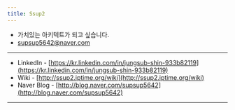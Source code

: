 ```yaml
---
title: Ssup2
---
```


* 가치있는 아키텍트가 되고 싶습니다.
* supsup5642@naver.com

***

* LinkedIn - [https://kr.linkedin.com/in/jungsub-shin-933b82119](https://kr.linkedin.com/in/jungsub-shin-933b82119)
* Wiki - [http://ssup2.iptime.org/wiki](http://ssup2.iptime.org/wiki)
* Naver Blog - [http://blog.naver.com/supsup5642](http://blog.naver.com/supsup5642)

***
